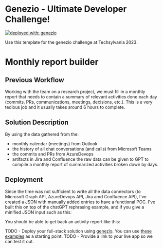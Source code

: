 # Genezio - Ultimate Developer Challenge!

[![deployed with: genezio](https://img.shields.io/badge/deployed_with-genezio-6742c1.svg?labelColor=62C353&style=flat)](https://github.com/genez-io/genezio)

Use this template for the genezio challenge at Techsylvania 2023.

# Monthly report builder


## Previous Workflow

Working with the team on a research project, we must fill in a monthly report that needs to contain a summary of relevant activities done each day (commits, PRs, communications, meetings, decisions, etc.).
This is a very tedious job and it usually takes around 6 hours to complete. 

## Solution Description
By using the data gathered from the:
+ monthly calendar (meetings) from Outlook
+ the history of all chat conversations (and calls) from Microsoft Teams 
+ the commits and PRs from AzureDevops 
+ artifacts in Jira and Confluence
the raw data can be given to GPT to compile a monthly report of summarized activities broken down by days.


## Deployment
Since the time was not sufficient to write all the data connectors (to Microsoft Graph API, AzureDevops API, Jira amd Confluence API), I've created a JSON with manually added entries to have a functional POC.
I've built this on top of the chatGPT rephrasing example, and if you give a minified JSON input such as this:

You should be able to get back an activity report like this:

TODO - Deploy your full-stack solution using [genezio](https://genez.io/). You can use [these examples](https://github.com/Genez-io/genezio-examples) as a starting point.
TODO - Provide a link to your live app so we can test it out.

